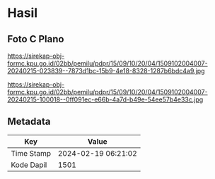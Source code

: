 # Hasil

## Foto C Plano

https://sirekap-obj-formc.kpu.go.id/02bb/pemilu/pdpr/15/09/10/20/04/1509102004007-20240215-023839--7873d1bc-15b9-4e18-8328-1287b6bdc4a9.jpg

https://sirekap-obj-formc.kpu.go.id/02bb/pemilu/pdpr/15/09/10/20/04/1509102004007-20240215-100018--0ff091ec-e66b-4a7d-b49e-54ee57b4e33c.jpg


## Metadata

| Key        | Value               |
| ---------- | ------------------- |
| Time Stamp | 2024-02-19 06:21:02 |
| Kode Dapil | 1501                |



